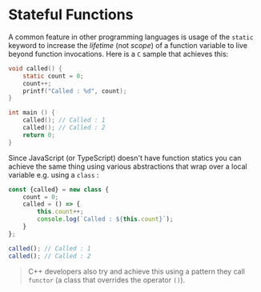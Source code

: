 # Stateful Functions

A common feature in other programming languages is usage of the `static` keyword to increase the _lifetime_ \(not _scope_\) of a function variable to live beyond function invocations. Here is a `C` sample that achieves this:

```c
void called() {
    static count = 0;
    count++;
    printf("Called : %d", count);
}

int main () {
    called(); // Called : 1
    called(); // Called : 2
    return 0;
}
```

Since JavaScript \(or TypeScript\) doesn't have function statics you can achieve the same thing using various abstractions that wrap over a local variable e.g. using a `class` :

```typescript
const {called} = new class {
    count = 0;
    called = () => {
        this.count++;
        console.log(`Called : ${this.count}`);
    }
};

called(); // Called : 1
called(); // Called : 2
```

> C++ developers also try and achieve this using a pattern they call `functor` \(a class that overrides the operator `()`\).

